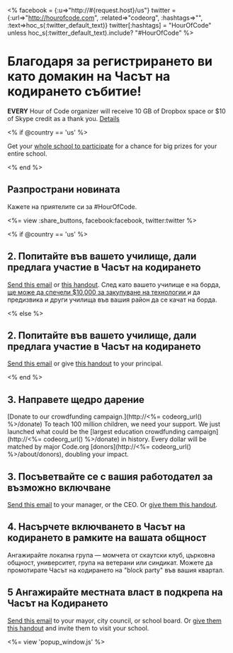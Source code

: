 <% facebook = {:u=>"http://#{request.host}/us"}
                      twitter = {:url=>"http://hourofcode.com", :related=>"codeorg", :hashtags=>"", :text=>hoc_s(:twitter_default_text)}
                      twitter[:hashtags] = "HourOfCode" unless hoc_s(:twitter_default_text).include? "#HourOfCode" %>



# Благодаря за регистрирането ви като домакин на Часът на кодирането събитие!

**EVERY** Hour of Code organizer will receive 10 GB of Dropbox space or $10 of Skype credit as a thank you. [Details](<%= hoc_uri('/prizes') %>)

<% if @country == 'us' %>

Get your [whole school to participate](<%= hoc_uri('/prizes') %>) for a chance for big prizes for your entire school.

<% end %>

## Разпространи новината

Кажете на приятелите си за #HourOfCode.

<%= view :share_buttons, facebook:facebook, twitter:twitter %>

<% if @country == 'us' %>

## 2. Попитайте във вашето училище, дали предлага участие в Часът на кодирането

[Send this email](<%= hoc_uri('/resources#email') %>) or [this handout](http://hourofcode.com/files/schools-handout.pdf). След като вашето училище е на борда, [ ще може да спечели $10,000 за закупуване на технологии ](/prizes) и да предизвика и други училища във вашия район да се качат на борда.

<% else %>

## 2. Попитайте във вашето училище, дали предлага участие в Часът на кодирането

[Send this email](<%= hoc_uri('/resources#email') %>) or give [this handout](http://hourofcode.com/files/schools-handout.pdf) to your principal.

<% end %>

## 3. Направете щедро дарение

[Donate to our crowdfunding campaign.](http://<%= codeorg_url() %>/donate) To teach 100 million children, we need your support. We just launched what could be the [largest education crowdfunding campaign](http://<%= codeorg_url() %>/donate) in history. Every dollar will be matched by major Code.org [donors](http://<%= codeorg_url() %>/about/donors), doubling your impact.

## 3. Посъветвайте се с вашия работодател за възможно включване

[Send this email](<%= hoc_uri('/resources#email') %>) to your manager, or the CEO. Or [give them this handout](http://hourofcode.com/resources/hoc-one-pager.pdf).

## 4. Насърчете включването в Часът на кодирането в рамките на вашата общност

Ангажирайте локална група — момчета от скаутски клуб, църковна общност, университет, група на ветерани или синдикат. Можете да промотирате Часът на кодирането на "block party" във вашия квартал.

## 5 Ангажирайте местната власт в подкрепа на Часът на Кодирането

[Send this email](<%= hoc_uri('/resources#politicians') %>) to your mayor, city council, or school board. Or [give them this handout](http://hourofcode.com/resources/hoc-one-pager.pdf) and invite them to visit your school.

<%= view 'popup_window.js' %>